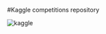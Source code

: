 #Kaggle competitions repository

![kaggle](https://www.kaggle.com/content/v/4e5085eca1ab/kaggle/img/logos/kaggle-logo-transparent-300.png)